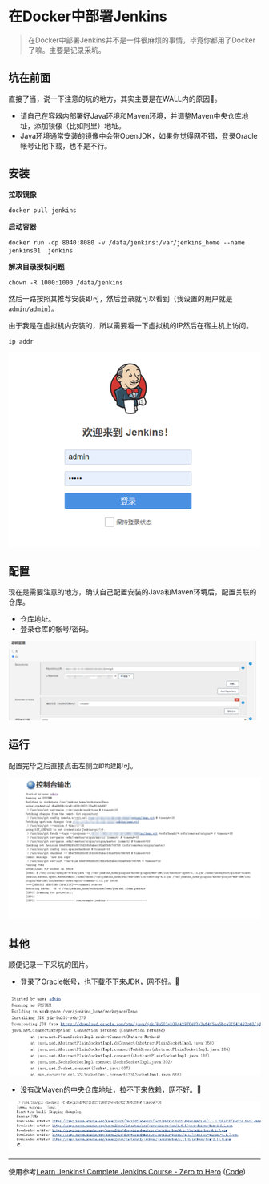 # 在Docker中部署Jenkins

> 在Docker中部署Jenkins并不是一件很麻烦的事情，毕竟你都用了Docker了嘛。主要是记录采坑。

## 坑在前面

直接了当，说一下注意的坑的地方，其实主要是在WALL内的原因:dog:。

- 请自己在容器内部署好Java环境和Maven环境，并调整Maven中央仓库地址，添加镜像（比如阿里）地址。
- Java环境通常安装的镜像中会带OpenJDK，如果你觉得网不错，登录Oracle帐号让他下载，也不是不行。



## 安装

**拉取镜像**

```shell
docker pull jenkins
```

**启动容器**

```shell
docker run -dp 8040:8080 -v /data/jenkins:/var/jenkins_home --name jenkins01  jenkins
```

**解决目录授权问题**

```shell
chown -R 1000:1000 /data/jenkins
```

然后一路按照其推荐安装即可，然后登录就可以看到（我设置的用户就是`admin/admin`）。

由于我是在虚拟机内安装的，所以需要看一下虚拟机的IP然后在宿主机上访问。

```shell
ip addr
```



![](_media\20200727-1.png)

## 配置

现在是需要注意的地方，确认自己配置安装的Java和Maven环境后，配置关联的仓库。

- 仓库地址。
- 登录仓库的帐号/密码。

![](_media\20200727-2.png)

## 运行

配置完毕之后直接点击左侧`立即构建`即可。

![](_media\20200727-3.png)

## 其他

顺便记录一下采坑的图片。

- 登录了Oracle帐号，也下载不下来JDK，网不好。:dog:

![](_media\20200727-4.png)



- 没有改Maven的中央仓库地址，拉不下来依赖，网不好。:dog:

![](_media\20200727-5.png)


--- 

使用参考[Learn Jenkins! Complete Jenkins Course - Zero to Hero](https://www.youtube.com/watch?v=6YZvp2GwT0A) ([Code](https://github.com/devopsjourney1/jenkins-101))